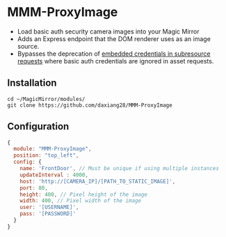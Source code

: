 # MMM-ProxyImage
- Load basic auth security camera images into your Magic Mirror
- Adds an Express endpoint that the DOM renderer uses as an image source.
- Bypasses the deprecation of [embedded credentials in subresource requests](https://www.chromestatus.com/feature/5669008342777856) where basic auth credentials are ignored in asset requests.

## Installation
```shell
cd ~/MagicMirror/modules/
git clone https://github.com/daxiang28/MMM-ProxyImage
```

## Configuration
```javascript
{
  module: "MMM-ProxyImage",
  position: "top_left",
  config: {
    name: 'FrontDoor', // Must be unique if using multiple instances
    updateInterval : 4000,
    host: 'http://[CAMERA_IP]/[PATH_TO_STATIC_IMAGE]',
    port: 80,
    height: 400, // Pixel height of the image
    width: 400, // Pixel width of the image
    user: '[USERNAME]',
    pass: '[PASSWORD]'
  }
}
```